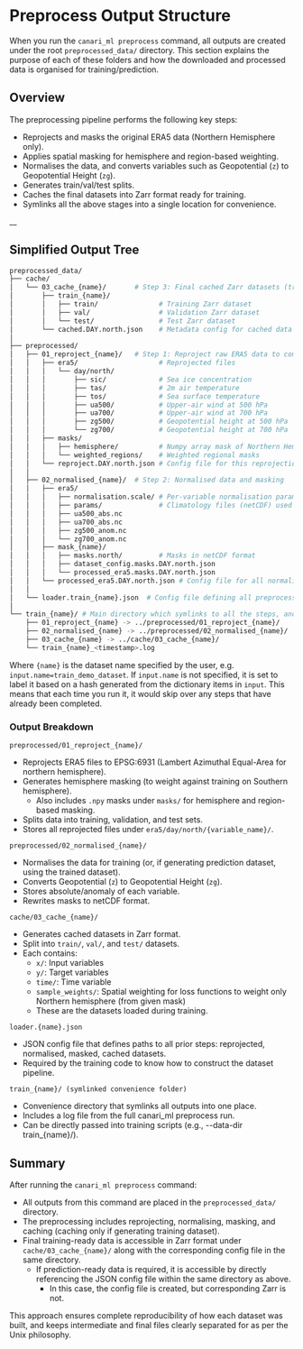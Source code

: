 # Preprocess Output Structure

When you run the `canari_ml preprocess` command, all outputs are created under the root `preprocessed_data/` directory.
This section explains the purpose of each of these folders and how the downloaded and processed data is organised for training/prediction.

## Overview

The preprocessing pipeline performs the following key steps:

- Reprojects and masks the original ERA5 data (Northern Hemisphere only).
- Applies spatial masking for hemisphere and region-based weighting.
- Normalises the data, and converts variables such as Geopotential (`z`) to Geopotential Height (`zg`).
- Generates train/val/test splits.
- Caches the final datasets into Zarr format ready for training.
- Symlinks all the above stages into a single location for convenience.

__

## Simplified Output Tree

```bash
preprocessed_data/
├── cache/
│   └── 03_cache_{name}/       # Step 3: Final cached Zarr datasets (train/val/test)
│       ├── train_{name}/
│       │   ├── train/               # Training Zarr dataset
│       │   ├── val/                 # Validation Zarr dataset
│       │   └── test/                # Test Zarr dataset
│       └── cached.DAY.north.json    # Metadata config for cached data
│
├── preprocessed/
│   ├── 01_reproject_{name}/   # Step 1: Reproject raw ERA5 data to common EPSG:6931
│   │   ├── era5/                    # Reprojected files
│   │   │   └── day/north/
│   │   │       ├── sic/             # Sea ice concentration
│   │   │       ├── tas/             # 2m air temperature
│   │   │       ├── tos/             # Sea surface temperature
│   │   │       ├── ua500/           # Upper-air wind at 500 hPa
│   │   │       ├── ua700/           # Upper-air wind at 700 hPa
│   │   │       ├── zg500/           # Geopotential height at 500 hPa
│   │   │       └── zg700/           # Geopotential height at 700 hPa
│   │   ├── masks/
│   │   │   ├── hemisphere/          # Numpy array mask of Northern Hemisphere
│   │   │   └── weighted_regions/    # Weighted regional masks
│   │   └── reproject.DAY.north.json # Config file for this reprojection step
│   │
│   ├── 02_normalised_{name}/  # Step 2: Normalised data and masking
│   │   ├── era5/
│   │   │   ├── normalisation.scale/ # Per-variable normalisation parameters
│   │   │   ├── params/              # Climatology files (netCDF) used for anomaly calculation
│   │   │   ├── ua500_abs.nc
│   │   │   ├── ua700_abs.nc
│   │   │   ├── zg500_anom.nc
│   │   │   └── zg700_anom.nc
│   │   ├── mask_{name}/
│   │   │   ├── masks.north/         # Masks in netCDF format
│   │   │   ├── dataset_config.masks.DAY.north.json
│   │   │   └── processed_era5.masks.DAY.north.json
│   │   └── processed_era5.DAY.north.json # Config file for all normalising and mask implementation
│   │
│   └── loader.train_{name}.json  # Config file defining all preprocessed files and commands run
│
└── train_{name}/ # Main directory which symlinks to all the steps, and includes log files
    ├── 01_reproject_{name} -> ../preprocessed/01_reproject_{name}/
    ├── 02_normalised_{name} -> ../preprocessed/02_normalised_{name}/
    ├── 03_cache_{name} -> ../cache/03_cache_{name}/
    └── train_{name}_<timestamp>.log
```

Where `{name}` is the dataset name specified by the user, e.g. `input.name=train_demo_dataset`.
If `input.name` is not specified, it is set to label it based on a hash generated from the
dictionary items in `input`. This means that each time you run it, it would skip over
any steps that have already been completed.

### Output Breakdown

`preprocessed/01_reproject_{name}/`

- Reprojects ERA5 files to EPSG:6931 (Lambert Azimuthal Equal-Area for northern hemisphere).
- Generates hemisphere masking (to weight against training on Southern hemisphere).
    - Also includes `.npy` masks under `masks/` for hemisphere and region-based masking.
- Splits data into training, validation, and test sets.
- Stores all reprojected files under `era5/day/north/{variable_name}/`.

`preprocessed/02_normalised_{name}/`

- Normalises the data for training (or, if generating prediction dataset, using the trained dataset).
- Converts Geopotential (`z`) to Geopotential Height (`zg`).
- Stores absolute/anomaly of each variable.
- Rewrites masks to netCDF format.

`cache/03_cache_{name}/`

- Generates cached datasets in Zarr format.
- Split into `train/`, `val/`, and `test/` datasets.
- Each contains:
    - `x/`: Input variables
    - `y/`: Target variables
    - `time/`: Time variable
    - `sample_weights/`: Spatial weighting for loss functions to weight only Northern hemisphere (from given mask)
    - These are the datasets loaded during training.

`loader.{name}.json`

- JSON config file that defines paths to all prior steps: reprojected, normalised, masked, cached datasets.
- Required by the training code to know how to construct the dataset pipeline.

`train_{name}/ (symlinked convenience folder)`

- Convenience directory that symlinks all outputs into one place.
- Includes a log file from the full canari_ml preprocess run.
- Can be directly passed into training scripts (e.g., --data-dir train_{name}/).

## Summary

After running the `canari_ml preprocess` command:

- All outputs from this command are placed in the `preprocessed_data/` directory.
- The preprocessing includes reprojecting, normalising, masking, and caching (caching only if generating training dataset).
- Final training-ready data is accessible in Zarr format under `cache/03_cache_{name}/` along with the corresponding config file in the same directory.
    - If prediction-ready data is required, it is accessible by directly referencing the JSON config file within the same directory as above.
        - In this case, the config file is created, but corresponding Zarr is not.

This approach ensures complete reproducibility of how each dataset was built, and keeps intermediate and final files clearly separated for as per the Unix philosophy.
